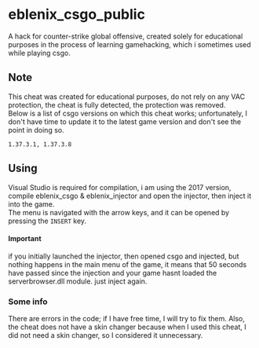 # eblenix_csgo_public
A hack for counter-strike global offensive, created solely for educational purposes in the process of learning gamehacking, which i sometimes used while playing csgo.
## Note
This cheat was created for educational purposes, do not rely on any VAC protection, the cheat is fully detected, the protection was removed.  
Below is a list of csgo versions on which this cheat works; unfortunately, I don't have time to update it to the latest game version and don't see the point in doing so.  
```
1.37.3.1, 1.37.3.8
```
## Using
Visual Studio is required for compilation, i am using the 2017 version, compile eblenix_csgo & eblenix_injector and open the injector, then inject it into the game.  
The menu is navigated with the arrow keys, and it can be opened by pressing the ```INSERT``` key.
#### Important
if you initially launched the injector, then opened csgo and injected, but nothing happens in the main menu of the game, it means that 50 seconds have passed since the injection and your game hasnt loaded the serverbrowser.dll module. just inject again.
### Some info
There are errors in the code; if I have free time, I will try to fix them. Also, the cheat does not have a skin changer because when I used this cheat, I did not need a skin changer, so I considered it unnecessary.